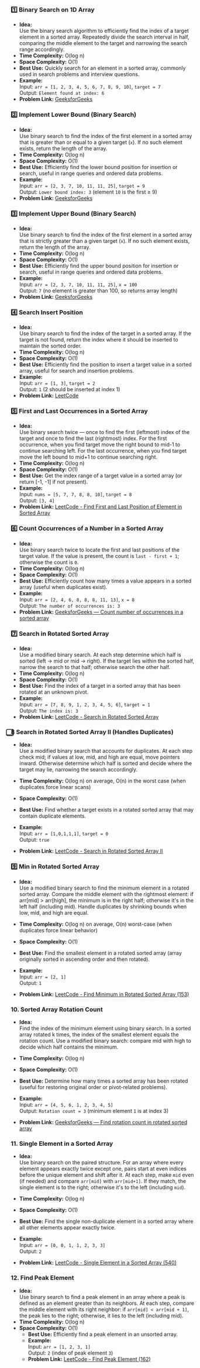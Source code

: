 ### 1️⃣ Binary Search on 1D Array

- **Idea:**  
  Use the binary search algorithm to efficiently find the index of a target element in a sorted array. Repeatedly divide the search interval in half, comparing the middle element to the target and narrowing the search range accordingly.
- **Time Complexity:** O(log n)
- **Space Complexity:** O(1)
- **Best Use:** Quickly search for an element in a sorted array, commonly used in search problems and interview questions.
- **Example:**  
  Input: `arr = [1, 2, 3, 4, 5, 6, 7, 8, 9, 10]`, `target = 7`  
  Output: `Element found at index: 6`
- **Problem Link:** [GeeksforGeeks](https://www.geeksforgeeks.org/binary-search/)
### 2️⃣ Implement Lower Bound (Binary Search)

- **Idea:**  
  Use binary search to find the index of the first element in a sorted array that is greater than or equal to a given target (`x`). If no such element exists, return the length of the array.
- **Time Complexity:** O(log n)
- **Space Complexity:** O(1)
- **Best Use:** Efficiently find the lower bound position for insertion or search, useful in range queries and ordered data problems.
- **Example:**  
  Input: `arr = [2, 3, 7, 10, 11, 11, 25]`, `target = 9`  
  Output: `Lower bound index: 3` (element `10` is the first ≥ 9)
- **Problem Link:** [GeeksforGeeks](https://www.geeksforgeeks.org/lower-bound-in-cpp-stl/)

### 3️⃣ Implement Upper Bound (Binary Search)

- **Idea:**  
  Use binary search to find the index of the first element in a sorted array that is strictly greater than a given target (`x`). If no such element exists, return the length of the array.
- **Time Complexity:** O(log n)
- **Space Complexity:** O(1)
- **Best Use:** Efficiently find the upper bound position for insertion or search, useful in range queries and ordered data problems.
- **Example:**  
  Input: `arr = [2, 3, 7, 10, 11, 11, 25]`, `x = 100`  
  Output: `7` (no element is greater than 100, so returns array length)
- **Problem Link:** [GeeksforGeeks](https://www.geeksforgeeks.org/upper-bound-in-cpp-stl/)
### 4️⃣ Search Insert Position

- **Idea:**  
  Use binary search to find the index of the target in a sorted array. If the target is not found, return the index where it should be inserted to maintain the sorted order.
- **Time Complexity:** O(log n)
- **Space Complexity:** O(1)
- **Best Use:** Efficiently find the position to insert a target value in a sorted array, useful for search and insertion problems.
- **Example:**  
  Input: `arr = [1, 3]`, `target = 2`  
  Output: `1` (2 should be inserted at index 1)
- **Problem Link:** [LeetCode](https://leetcode.com/problems/search-insert-position/)

### 5️⃣ First and Last Occurrences in a Sorted Array

- **Idea:**  
  Use binary search twice — once to find the first (leftmost) index of the target and once to find the last (rightmost) index. For the first occurrence, when you find target move the right bound to mid-1 to continue searching left. For the last occurrence, when you find target move the left bound to mid+1 to continue searching right.
- **Time Complexity:** O(log n)
- **Space Complexity:** O(1)
- **Best Use:** Get the index range of a target value in a sorted array (or return [-1, -1] if not present).
- **Example:**  
  Input: `nums = [5, 7, 7, 8, 8, 10]`, `target = 8`  
  Output: `[3, 4]`
- **Problem Link:** [LeetCode - Find First and Last Position of Element in Sorted Array](https://leetcode.com/problems/find-first-and-last-position-of-element-in-sorted-array/)
### 6️⃣ Count Occurrences of a Number in a Sorted Array

- **Idea:**  
  Use binary search twice to locate the first and last positions of the target value. If the value is present, the count is `last - first + 1`; otherwise the count is `0`.
- **Time Complexity:** O(log n)
- **Space Complexity:** O(1)
- **Best Use:** Efficiently count how many times a value appears in a sorted array (useful when duplicates exist).
- **Example:**  
  Input: `arr = [2, 4, 6, 8, 8, 8, 11, 13]`, `x = 8`  
  Output: `The number of occurrences is: 3`
- **Problem Link:** [GeeksforGeeks — Count number of occurrences in a sorted array](https://www.geeksforgeeks.org/count-number-of-occurrences-in-a-sorted-array/)
### 7️⃣ Search in Rotated Sorted Array

- **Idea:**  
  Use a modified binary search. At each step determine which half is sorted (left → mid or mid → right). If the target lies within the sorted half, narrow the search to that half; otherwise search the other half.
- **Time Complexity:** O(log n)
- **Space Complexity:** O(1)
- **Best Use:** Find the index of a target in a sorted array that has been rotated at an unknown pivot.
- **Example:**  
  Input: `arr = [7, 8, 9, 1, 2, 3, 4, 5, 6]`, `target = 1`  
  Output: `The index is: 3`
- **Problem Link:** [LeetCode - Search in Rotated Sorted Array](https://leetcode.com/problems/search-in-rotated-sorted-array/)

### ⃣8  Search in Rotated Sorted Array II (Handles Duplicates)

- **Idea:**  
  Use a modified binary search that accounts for duplicates. At each step check mid; if values at low, mid, and high are equal, move pointers inward. Otherwise determine which half is sorted and decide where the target may lie, narrowing the search accordingly.

- **Time Complexity:** O(log n) on average, O(n) in the worst case (when duplicates force linear scans)
- **Space Complexity:** O(1)

- **Best Use:** Find whether a target exists in a rotated sorted array that may contain duplicate elements.

- **Example:**  
  Input: `arr = [1,0,1,1,1]`, `target = 0`  
  Output: `true`

- **Problem Link:** [LeetCode - Search in Rotated Sorted Array II](https://leetcode.com/problems/search-in-rotated-sorted-array-ii/)
### 9️⃣ Min in Rotated Sorted Array

- **Idea:**  
  Use a modified binary search to find the minimum element in a rotated sorted array. Compare the middle element with the rightmost element: if arr[mid] > arr[high], the minimum is in the right half; otherwise it's in the left half (including mid). Handle duplicates by shrinking bounds when low, mid, and high are equal.

- **Time Complexity:** O(log n) on average, O(n) worst-case (when duplicates force linear behavior)
- **Space Complexity:** O(1)

- **Best Use:** Find the smallest element in a rotated sorted array (array originally sorted in ascending order and then rotated).

- **Example:**  
  Input: `arr = [2, 1]`  
  Output: `1`

- **Problem Link:** [LeetCode - Find Minimum in Rotated Sorted Array (153)](https://leetcode.com/problems/find-minimum-in-rotated-sorted-array/)
### 10. Sorted Array Rotation Count

- **Idea:**  
  Find the index of the minimum element using binary search. In a sorted array rotated k times, the index of the smallest element equals the rotation count. Use a modified binary search: compare mid with high to decide which half contains the minimum.

- **Time Complexity:** O(log n)
- **Space Complexity:** O(1)

- **Best Use:** Determine how many times a sorted array has been rotated (useful for restoring original order or pivot-related problems).

- **Example:**  
  Input: `arr = [4, 5, 6, 1, 2, 3, 4, 5]`  
  Output: `Rotation count = 3` (minimum element `1` is at index 3)

- **Problem Link:** [GeeksforGeeks — Find rotation count in rotated sorted array](https://www.geeksforgeeks.org/write-a-program-to-find-the-number-of-times-a-sorted-and-rotated-array-is-rotated/)
### 11. Single Element in a Sorted Array

- **Idea:**  
  Use binary search on the paired structure. For an array where every element appears exactly twice except one, pairs start at even indices before the unique element and shift after it. At each step, make `mid` even (if needed) and compare `arr[mid]` with `arr[mid+1]`. If they match, the single element is to the right; otherwise it's to the left (including `mid`).

- **Time Complexity:** O(log n)
- **Space Complexity:** O(1)

- **Best Use:** Find the single non-duplicate element in a sorted array where all other elements appear exactly twice.

- **Example:**  
  Input: `arr = [0, 0, 1, 1, 2, 3, 3]`  
  Output: `2`

- **Problem Link:** [LeetCode - Single Element in a Sorted Array (540)](https://leetcode.com/problems/single-element-in-a-sorted-array/)
### 12. Find Peak Element
- **Idea:**  
  Use binary search to find a peak element in an array where a peak is defined as an element greater than its neighbors. At each step, compare the middle element with its right neighbor: if `arr[mid] < arr[mid + 1]`, the peak lies to the right; otherwise, it lies to the left (including mid).
- **Time Complexity:** O(log n)
- **Space Complexity:** O(1)
  - **Best Use:** Efficiently find a peak element in an unsorted array.     
  - **Example:**  
  Input: `arr = [1, 2, 3, 1]`  
  Output: `2` (index of peak element `3`)
  - **Problem Link:** [LeetCode - Find Peak Element (162)](https://leetcode.com/problems/find-peak-element/)
